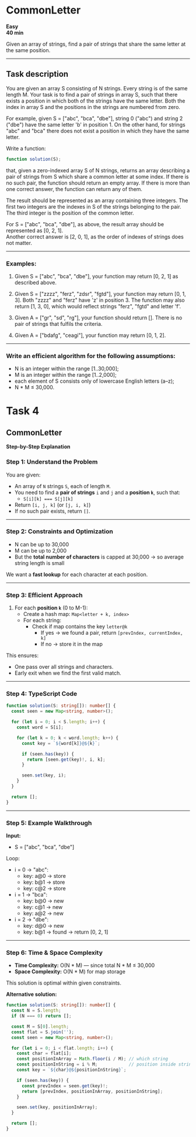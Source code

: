 # CommonLetter

**Easy**  
**40 min**

Given an array of strings, find a pair of strings that share the same letter at the same position.

---

## Task description

You are given an array S consisting of N strings. Every string is of the same length M. Your task is to find a pair of strings in array S, such that there exists a position in which both of the strings have the same letter. Both the index in array S and the positions in the strings are numbered from zero.

For example, given S = ["abc", "bca", "dbe"], string 0 ("abc") and string 2 ("dbe") have the same letter 'b' in position 1. On the other hand, for strings "abc" and "bca" there does not exist a position in which they have the same letter.

Write a function:

``` ts
function solution(S);
```

that, given a zero-indexed array S of N strings, returns an array describing a pair of strings from S which share a common letter at some index. If there is no such pair, the function should return an empty array. If there is more than one correct answer, the function can return any of them.

The result should be represented as an array containing three integers. The first two integers are the indexes in S of the strings belonging to the pair. The third integer is the position of the common letter.

For S = ["abc", "bca", "dbe"], as above, the result array should be represented as [0, 2, 1].  
Another correct answer is [2, 0, 1], as the order of indexes of strings does not matter.

---

### Examples:

1. Given S = ["abc", "bca", "dbe"], your function may return [0, 2, 1] as described above.

2. Given S = ["zzzz", "ferz", "zdsr", "fgtd"], your function may return [0, 1, 3]. Both "zzzz" and "ferz" have 'z' in position 3. The function may also return [1, 3, 0], which would reflect strings "ferz", "fgtd" and letter 'f'.

3. Given A = ["gr", "sd", "rg"], your function should return []. There is no pair of strings that fulfils the criteria.

4. Given A = ["bdafg", "ceagi"], your function may return [0, 1, 2].

---

### Write an efficient algorithm for the following assumptions:

- N is an integer within the range [1..30,000];
- M is an integer within the range [1..2,000];
- each element of S consists only of lowercase English letters (a–z);
- N * M ≤ 30,000.


# Task 4

## CommonLetter

**Step-by-Step Explanation**

### Step 1: Understand the Problem

You are given:
- An array of `N` strings `S`, each of length `M`.
- You need to find a **pair of strings** `i` and `j` and a **position `k`**, such that:
  - `S[i][k] === S[j][k]`
- Return `[i, j, k]` (or `[j, i, k]`)
- If no such pair exists, return `[]`.

---

### Step 2: Constraints and Optimization

- N can be up to 30,000
- M can be up to 2,000
- But the **total number of characters** is capped at 30,000 → so average string length is small

We want a **fast lookup** for each character at each position.

---

### Step 3: Efficient Approach

1. For each **position `k`** (0 to M-1):
   - Create a hash map: `Map<letter + k, index>`
   - For each string:
     - Check if map contains the key `letter@k`
       - If yes → we found a pair, return `[prevIndex, currentIndex, k]`
       - If no → store it in the map

This ensures:
- One pass over all strings and characters.
- Early exit when we find the first valid match.

---

### Step 4: TypeScript Code

```ts
function solution(S: string[]): number[] {
  const seen = new Map<string, number>();

  for (let i = 0; i < S.length; i++) {
    const word = S[i];

    for (let k = 0; k < word.length; k++) {
      const key = `${word[k]}@${k}`;

      if (seen.has(key)) {
        return [seen.get(key)!, i, k];
      }

      seen.set(key, i);
    }
  }

  return [];
}
```

---

### Step 5: Example Walkthrough

**Input:**
- S = ["abc", "bca", "dbe"]

Loop:
- i = 0 → "abc":
  - key: a@0 → store
  - key: b@1 → store
  - key: c@2 → store
- i = 1 → "bca":
  - key: b@0 → new
  - key: c@1 → new
  - key: a@2 → new
- i = 2 → "dbe":
  - key: d@0 → new
  - key: b@1 → found → return [0, 2, 1]

---

### Step 6: Time & Space Complexity

- **Time Complexity:** O(N * M) — since total N * M ≤ 30,000
- **Space Complexity:** O(N * M) for map storage

This solution is optimal within given constraints.

**Alternative solution:**
```ts
function solution(S: string[]): number[] {
  const N = S.length;
  if (N === 0) return [];

  const M = S[0].length;
  const flat = S.join('');
  const seen = new Map<string, number>();

  for (let i = 0; i < flat.length; i++) {
    const char = flat[i];
    const positionInArray = Math.floor(i / M); // which string
    const positionInString = i % M;            // position inside string
    const key = `${char}@${positionInString}`;

    if (seen.has(key)) {
      const prevIndex = seen.get(key)!;
      return [prevIndex, positionInArray, positionInString];
    }

    seen.set(key, positionInArray);
  }

  return [];
}
```
